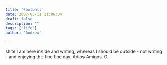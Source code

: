 ```yaml
---
title: 'Football'
date: 2007-03-11 11:06:04
draft: false
description: ""
tags: ['life']
author: 'Andrew'

---
```


shite I am here inside and writing, whereas I should be outside - not writing - and enjoying the fine fine day. Adios Amigos. O.
